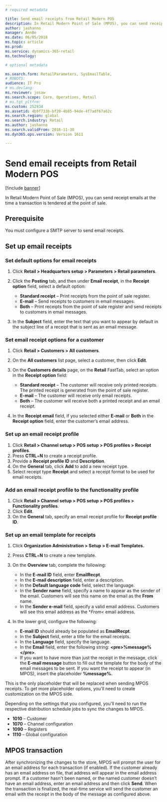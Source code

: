 ```yaml
---
# required metadata

title: Send email receipts from Retail Modern POS
description: In Retail Modern Point of Sale (MPOS), you can send receipt emails at the time a transaction is tendered at the point of sale.  
author: jashanno
manager: AnnBe
ms.date: 06/05/2018
ms.topic: article
ms.prod: 
ms.service: dynamics-365-retail
ms.technology: 

# optional metadata

ms.search.form: RetailParameters, SysEmailTable,
# ROBOTS: 
audience: IT Pro
# ms.devlang: 
ms.reviewer: josaw
ms.search.scope: Core, Operations, Retail
# ms.tgt_pltfrm: 
ms.custom: 252934
ms.assetid: 4b9f733b-bf28-4b85-94de-4f7adf67a62c
ms.search.region: global
ms.search.industry: Retail
ms.author: jashanno
ms.search.validFrom: 2016-11-30
ms.dyn365.ops.version: Version 1611

---
```


# Send email receipts from Retail Modern POS

[!include [banner](includes/banner.md)]

In Retail Modern Point of Sale (MPOS), you can send receipt emails at the time a transaction is tendered at the point of sale.  

Prerequisite
------------

You must configure a SMTP server to send email receipts. 

## Set up email receipts
### Set default options for email receipts

1.  Click **Retail &gt; Headquarters setup &gt; Parameters &gt; Retail parameters**.
2.  Click the **Posting** tab, and then under **Email receipt**, in the **Receipt option** field, select a default option:
    -   **Standard receipt** – Print receipts from the point of sale register.
    -   **E-mail** – Send receipts to customers in email messages.
    -   **Both** – Print receipts from the point of sale register and send receipts to customers in email messages.

3.  In the **Subject** field, enter the text that you want to appear by default in the subject line of a receipt that is sent as an email message.

### Set email receipt options for a customer

1.  Click **Retail &gt; Customers &gt; All customers**.
2.  On the **All customers** list page, select a customer, then click **Edit**.
3.  On the **Customers details** page, on the **Retail** FastTab, select an option in the **Receipt option** field:
    -   **Standard receipt** – The customer will receive only printed receipts. The printed receipt is generated from the point of sale register.
    -   **E-mail** – The customer will receive only email receipts.
    -   **Both** – The customer will receive both a printed receipt and an email receipt.

4.  In the **Receipt email** field, if you selected either **E-mail** or **Both** in the **Receipt option** field, enter the customer’s email address.

### Set up an email receipt profile

1. Click **Retail &gt; Channel setup &gt; POS setup &gt; POS profiles &gt; Receipt profiles**.
2. Press **CTRL**+**N** to create a receipt profile.
3. Provide a **Receipt profile ID** and **Description**.
4. On the **General** tab, click **Add** to add a new receipt type.
5. Select receipt type **Receipt** and select a receipt format to be used for email receipts.

### Add an email receipt profile to the functionality profile

1. Click **Retail &gt; Channel setup &gt; POS setup &gt; POS profiles &gt; Functionality profiles**.
2. Click **Edit**.
3. On the **General** tab, specify an email receipt profile for **Receipt profile ID**.

### Set up an email template for receipts

1. Click **Organization Administration &gt; Setup &gt; E-mail Templates.**
2. Press **CTRL**+**N** to create a new template.
3. On the **Overview** tab, complete the following:
   - In the **E-mail ID** field, enter **EmailRecpt**.
   - In the **E-mail description** field, enter a description.
   - In the **Default language code** field, select the  language.
   - In the  **Sender name** field, specify a name to appear as the sender of the email. Customers will see this name on the email as the **From** name.
   - In the **Sender e-mail** field, specify a valid email address. Customers will see this email address as the **From<* email address.

4. In the lower grid, configure the following:
   - **E-mail ID** should already be populated as **EmailRecpt**.
   - In the **Subject** field, enter a title for the email receipts.
   - In the **Language** field, specify the language.
   - In the **Email** field, enter the following string: **&lt;pre&gt;%message%&lt;/pre&gt;**.
   - If you want to have more than just the receipt in the message, click the **E-mail message** button to fill out the template for the body of the email messages to be sent. If you want the receipt to appear (in MPOS), insert the placeholder **%message%.**

This is the only placeholder that will be replaced when sending MPOS receipts. To get more placeholder options, you'll need to create customization on the MPOS side.

Depending on the settings that you configured, you'll need to run the respective distribution schedule jobs to sync the changes to MPOS.

-   **1010** – Customer
-   **1070** – Channel configuration
-   **1090** – Registers
-   **1110** – Global configuration

## MPOS transaction
After synchronizing the changes to the store, MPOS will prompt the user for an email address for each transaction (if enabled). If the customer already has an email address on file, that address will appear in the email address prompt. If a customer hasn't been named, or the named customer doesn’t have an email address, enter an email address and then click **Send**. When the transaction is finalized, the real-time service will send the customer an email with the receipt in the body of the message as configured above.
